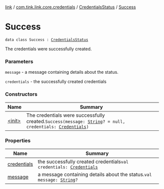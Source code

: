 [link](../../../index.md) / [com.tink.link.core.credentials](../../index.md) / [CredentialsStatus](../index.md) / [Success](./index.md)

# Success

`data class Success : `[`CredentialsStatus`](../index.md)

The credentials were successfully created.

### Parameters

`message` - a message containing details about the status.

`credentials` - the successfully created credentials

### Constructors

| Name | Summary |
|---|---|
| [&lt;init&gt;](-init-.md) | The credentials were successfully created.`Success(message: `[`String`](https://kotlinlang.org/api/latest/jvm/stdlib/kotlin/-string/index.html)`? = null, credentials: `[`Credentials`](../../../com.tink.model.credentials/-credentials/index.md)`)` |

### Properties

| Name | Summary |
|---|---|
| [credentials](credentials.md) | the successfully created credentials`val credentials: `[`Credentials`](../../../com.tink.model.credentials/-credentials/index.md) |
| [message](message.md) | a message containing details about the status.`val message: `[`String`](https://kotlinlang.org/api/latest/jvm/stdlib/kotlin/-string/index.html)`?` |
